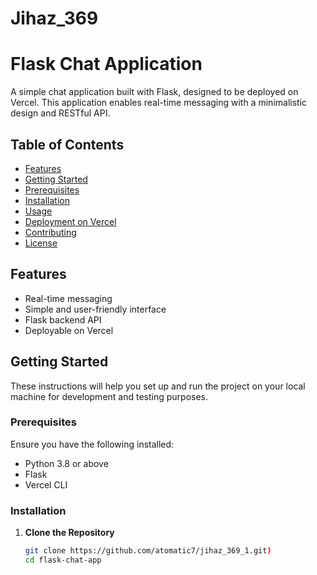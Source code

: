 # Jihaz_369 
# Flask Chat Application

A simple chat application built with Flask, designed to be deployed on Vercel. This application enables real-time messaging with a minimalistic design and RESTful API.

## Table of Contents

- [Features](#features)
- [Getting Started](#getting-started)
- [Prerequisites](#prerequisites)
- [Installation](#installation)
- [Usage](#usage)
- [Deployment on Vercel](#deployment-on-vercel)
- [Contributing](#contributing)
- [License](#license)

## Features

- Real-time messaging
- Simple and user-friendly interface
- Flask backend API
- Deployable on Vercel

## Getting Started

These instructions will help you set up and run the project on your local machine for development and testing purposes.

### Prerequisites

Ensure you have the following installed:

- Python 3.8 or above
- Flask
- Vercel CLI

### Installation

1. **Clone the Repository**

   ```bash
   git clone https://github.com/atomatic7/jihaz_369_1.git)
   cd flask-chat-app
